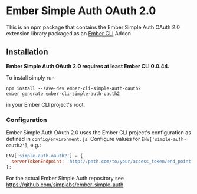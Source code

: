 #  Ember Simple Auth OAuth 2.0

This is an npm package that contains the Ember Simple Auth OAuth 2.0 extension
library packaged as an [Ember CLI](https://github.com/stefanpenner/ember-cli)
Addon.

## Installation

**Ember Simple Auth OAuth 2.0 requires at least Ember CLI 0.0.44.**

To install simply run

```
npm install --save-dev ember-cli-simple-auth-oauth2
ember generate ember-cli-simple-auth-oauth2
```

in your Ember CLI project's root.
### Configuration

Ember Simple Auth OAuth 2.0 uses the Ember CLI project's configuration as
defined in `config/environment.js`. Configure values for
`ENV['simple-auth-oauth2']`, e.g.:

```js
ENV['simple-auth-oauth2'] = {
  serverTokenEndpoint: 'http://path.com/to/your/access_token/end_point'
};
```

For the actual Ember Simple Auth repository see
https://github.com/simplabs/ember-simple-auth
